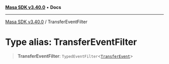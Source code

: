 [**Masa SDK v3.40.0**](../README.md) • **Docs**

***

[Masa SDK v3.40.0](../globals.md) / TransferEventFilter

# Type alias: TransferEventFilter

> **TransferEventFilter**: `TypedEventFilter`\<[`TransferEvent`](TransferEvent.md)\>
